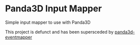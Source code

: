 # Panda3D Input Mapper
Simple input mapper to use with Panda3D

This project is defunct and has been supersceded by [panda3d-eventmapper](https://github.com/Moguri/panda3d-eventmapper)
